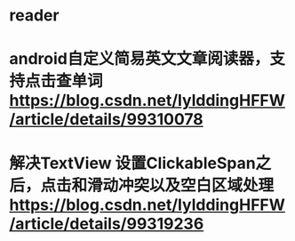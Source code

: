 # reader
# android自定义简易英文文章阅读器，支持点击查单词 https://blog.csdn.net/lylddingHFFW/article/details/99310078

# 解决TextView 设置ClickableSpan之后，点击和滑动冲突以及空白区域处理 https://blog.csdn.net/lylddingHFFW/article/details/99319236